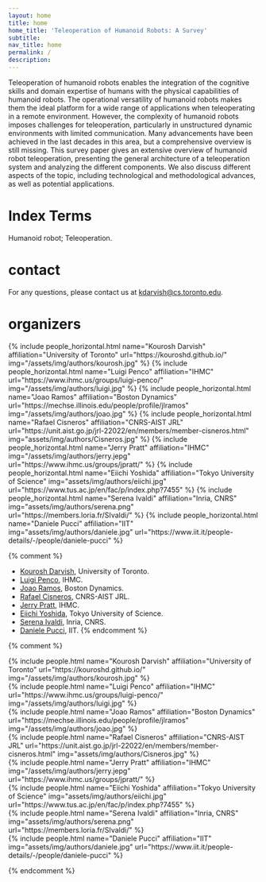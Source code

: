 ```yaml
---
layout: home
title: home
home_title: 'Teleoperation of Humanoid Robots: A Survey'
subtitle:
nav_title: home
permalink: /
description: 
---
```


Teleoperation of humanoid robots enables the integration of the cognitive skills and domain expertise of humans with the physical capabilities of humanoid robots.
The operational versatility of humanoid robots makes them the ideal platform for a wide range of applications  when teleoperating in a remote environment. 
However, the complexity of humanoid robots imposes challenges for teleoperation, particularly in unstructured dynamic environments with limited communication.
Many advancements have been achieved in the last decades in this area, but a comprehensive overview is still missing.
This survey paper gives an extensive overview of humanoid robot teleoperation, presenting the general architecture of a teleoperation system and analyzing the different components.
We also discuss different aspects of the topic, including technological and methodological advances, as well as potential applications.


# Index Terms
Humanoid robot; Teleoperation.

# contact
For any questions, please contact us at [kdarvish@cs.toronto.edu](mailto:kdarvish@cs.toronto.edu).


# organizers

<div class="row row-cols-2 projects pt-3 pb-3">
  {% include people_horizontal.html name="Kourosh Darvish" affiliation="University of Toronto" url="https://kouroshd.github.io/" img="/assets/img/authors/kourosh.jpg" %}
  {% include people_horizontal.html name="Luigi Penco" affiliation="IHMC" url="https://www.ihmc.us/groups/luigi-penco/" img="/assets/img/authors/luigi.jpg" %}
  {% include people_horizontal.html name="Joao Ramos" affiliation="Boston Dynamics" url="https://mechse.illinois.edu/people/profile/jlramos" img="/assets/img/authors/joao.jpg" %}
  {% include people_horizontal.html name="Rafael Cisneros" affiliation="CNRS-AIST JRL" url="https://unit.aist.go.jp/jrl-22022/en/members/member-cisneros.html" img="assets/img/authors/Cisneros.jpg" %}
  {% include people_horizontal.html name="Jerry Pratt" affiliation="IHMC" img="/assets/img/authors/jerry.jepg" url="https://www.ihmc.us/groups/jpratt/" %}
  {% include people_horizontal.html name="Eiichi Yoshida" affiliation="Tokyo University of Science" img="assets/img/authors/eiichi.jpg" url="https://www.tus.ac.jp/en/fac/p/index.php?7455" %}
  {% include people_horizontal.html name="Serena Ivaldi" affiliation="Inria, CNRS" img="assets/img/authors/serena.png" url="https://members.loria.fr/SIvaldi/" %}
  {% include people_horizontal.html name="Daniele Pucci" affiliation="IIT" img="assets/img/authors/daniele.jpg" url="https://www.iit.it/people-details/-/people/daniele-pucci" %}
</div>

{% comment %}
* [Kourosh Darvish](https://kouroshd.github.io/), University of Toronto.
* [Luigi Penco](https://www.ihmc.us/groups/luigi-penco/), IHMC.
* [Joao Ramos](https://vdeborto.github.io/), Boston Dynamics.
* [Rafael Cisneros](https://unit.aist.go.jp/jrl-22022/en/members/member-cisneros.html), CNRS-AIST JRL.
* [Jerry Pratt](https://www.ihmc.us/groups/jpratt/), IHMC.
* [Eiichi Yoshida](https://www.tus.ac.jp/en/fac/p/index.php?7455), Tokyo University of Science.
* [Serena Ivaldi](https://members.loria.fr/SIvaldi/), Inria, CNRS.
* [Daniele Pucci](https://www.iit.it/people-details/-/people/daniele-pucci), IIT.
{% endcomment %}
 
{% comment %}
<div class="row justify-content-center">
    <div class="col-sm-2 pt-5 pb-5">
        {% include people.html name="Kourosh Darvish" affiliation="University of Toronto" url="https://kouroshd.github.io/" img="/assets/img/authors/kourosh.jpg" %}
    </div>
    <div class="col-sm-2 pt-5 pb-5">
      {% include people.html name="Luigi Penco" affiliation="IHMC" url="https://www.ihmc.us/groups/luigi-penco/" img="/assets/img/authors/luigi.jpg" %}
    </div>
    <div class="col-sm-2 pt-5 pb-5">
          {% include people.html name="Joao Ramos" affiliation="Boston Dynamics" url="https://mechse.illinois.edu/people/profile/jlramos" img="/assets/img/authors/joao.jpg" %}
    </div>
    <div class="w-100"></div>
    <div class="col-sm-2 pt-5 pb-5">
        {% include people.html name="Rafael Cisneros" affiliation="CNRS-AIST JRL" url="https://unit.aist.go.jp/jrl-22022/en/members/member-cisneros.html" img="assets/img/authors/Cisneros.jpg" %}
    </div>
    <div class="col-sm-2 pt-5 pb-5">
      {% include people.html name="Jerry Pratt" affiliation="IHMC" img="/assets/img/authors/jerry.jepg" url="https://www.ihmc.us/groups/jpratt/" %}
    </div>
    <div class="col-sm-2 pt-5 pb-5">
    {% include people.html name="Eiichi Yoshida" affiliation="Tokyo University of Science" img="assets/img/authors/eiichi.jpg" url="https://www.tus.ac.jp/en/fac/p/index.php?7455" %}
  </div>
    <div class="col-sm-2 pt-5 pb-5">
        {% include people.html name="Serena Ivaldi" affiliation="Inria, CNRS" img="assets/img/authors/serena.png" url="https://members.loria.fr/SIvaldi/" %}
  </div>
    <div class="col-sm-2 pt-5 pb-5">
        {% include people.html name="Daniele Pucci" affiliation="IIT" img="assets/img/authors/daniele.jpg" url="https://www.iit.it/people-details/-/people/daniele-pucci" %}
  </div>

</div>

{% endcomment %}
